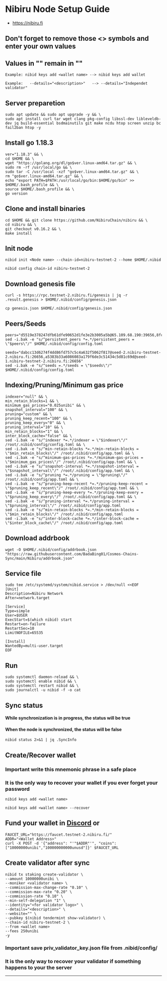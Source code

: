 # Nibiru Node Setup Guide
* https://nibiru.fi

## Don't forget to remove those <> symbols and enter your own values
## Values in "" remain in ""
```
Example: nibid keys add <wallet name> --> nibid keys add wallet

Example:   --details="<description>"   --> --details="Independet validator"
```

## Server preparetion
```
sudo apt update && sudo apt upgrade -y && \
sudo apt install curl tar wget clang pkg-config libssl-dev libleveldb-dev jq build-essential bsdmainutils git make ncdu htop screen unzip bc fail2ban htop -y
```
## Install go 1.18.3
```
ver="1.18.3" && \
cd $HOME && \
wget "https://golang.org/dl/go$ver.linux-amd64.tar.gz" && \
sudo rm -rf /usr/local/go && \
sudo tar -C /usr/local -xzf "go$ver.linux-amd64.tar.gz" && \
rm "go$ver.linux-amd64.tar.gz" && \
echo "export PATH=$PATH:/usr/local/go/bin:$HOME/go/bin" >> $HOME/.bash_profile && \
source $HOME/.bash_profile && \
go version
```
## Clone and install binaries
```
cd $HOME && git clone https://github.com/NibiruChain/nibiru && \
cd nibiru && \
git checkout v0.16.2 && \
make install
```
## Init node
```
nibid init <Node name> --chain-id=nibiru-testnet-2 --home $HOME/.nibid

nibid config chain-id nibiru-testnet-2
```
## Download genesis file
```
curl -s https://rpc.testnet-2.nibiru.fi/genesis | jq -r .result.genesis > $HOME/.nibid/config/genesis.json

cp genesis.json $HOME/.nibid/config/genesis.json
```
## Peers/Seeds
```
peers="d5519e378247dfb61dfe90652d1fe3e2b3005a5b@65.109.68.190:39656,8fc35f8c603f2d7752ad3af0a93b12beffc556bb@144.76.30.36:15652,2ec6cb2a83c178fb490a992a3bd6a5c142c3fc61@135.181.20.30:26656,c65d746f84ef55510accfd49e6df224eb942e1f5@35.229.57.190:26656"
sed -i.bak -e "s/^persistent_peers *=.*/persistent_peers = \"$peers\"/" $HOME/.nibid/config/config.toml

seeds="dabcc13d6274f4dd86fd757c5c4a632f5062f817@seed-2.nibiru-testnet-2.nibiru.fi:26656,a5383b33a6086083a179f6de3c51434c5d81c69d@seed-1.nibiru-testnet-2.nibiru.fi:26656"
sed -i.bak -e "s/^seeds =.*/seeds = \"$seeds\"/" $HOME/.nibid/config/config.toml
```
## Indexing/Pruning/Minimum gas price
```
indexer="null" && \
min_retain_blocks=1 && \
minimum_gas_prices="0.025unibi" && \
snapshot_interval="100" && \
pruning="custom" && \
pruning_keep_recent="100" && \
pruning_keep_every="0" && \
pruning_interval="10" && \
min_retain_blocks="1" && \
inter_block_cache="false" && \
sed -i.bak -e "s/^indexer *=.*/indexer = \"$indexer\"/" /root/.nibid/config/config.toml && \
sed -i.bak -e "s/^min-retain-blocks *=.*/min-retain-blocks = \"$min_retain_blocks\"/" /root/.nibid/config/app.toml && \
sed -i.bak -e "s/^minimum-gas-prices *=.*/minimum-gas-prices = \"$minimum_gas_prices\"/" /root/.nibid/config/app.toml && \
sed -i.bak -e "s/^snapshot-interval *=.*/snapshot-interval = \"$snapshot_interval\"/" /root/.nibid/config/app.toml && \
sed -i.bak -e "s/^pruning *=.*/pruning = \"$pruning\"/" /root/.nibid/config/app.toml && \
sed -i.bak -e "s/^pruning-keep-recent *=.*/pruning-keep-recent = \"$pruning_keep_recent\"/" /root/.nibid/config/app.toml && \
sed -i.bak -e "s/^pruning-keep-every *=.*/pruning-keep-every = \"$pruning_keep_every\"/" /root/.nibid/config/app.toml && \
sed -i.bak -e "s/^pruning-interval *=.*/pruning-interval = \"$pruning_interval\"/" /root/.nibid/config/app.toml
sed -i.bak -e "s/^min-retain-blocks *=.*/min-retain-blocks = \"$min_retain_blocks\"/" /root/.nibid/config/app.toml
sed -i.bak -e "s/^inter-block-cache *=.*/inter-block-cache = \"$inter_block_cache\"/" /root/.nibid/config/app.toml
```
## Download addrbook
```
wget -O $HOME/.nibid/config/addrbook.json "https://raw.githubusercontent.com/BadaBing01/Cosmos-Chains-Sync/main/Nibiru/addrbook.json"
```
## Service file
```
sudo tee /etc/systemd/system/nibid.service > /dev/null <<EOF
[Unit]
Description=Nibiru Network
After=network.target

[Service]
Type=simple
User=$USER
ExecStart=$(which nibid) start
Restart=on-failure
RestartSec=10
LimitNOFILE=65535

[Install]
WantedBy=multi-user.target
EOF
```
## Run
```
sudo systemctl daemon-reload && \
sudo systemctl enable nibid && \
sudo systemctl restart nibid && \
sudo journalctl -u nibid -f -o cat
```
## Sync status
#### While synchronization is in progress, the status will be true
#### When the node is synchronized, the status will be false
```
nibid status 2>&1 | jq .SyncInfo
```
## Create/Recover wallet
### Important write this mnemonic phrase in a safe place
### It is the only way to recover your wallet if you ever forget your password
```
nibid keys add <wallet name>

nibid keys add <wallet name> --recover
```
## Fund your wallet in [Discord](https://discord.gg/m8q6JJUvUC) or

```
FAUCET_URL="https://faucet.testnet-2.nibiru.fi/"
ADDR="<Wallet Address>" 
curl -X POST -d '{"address": "'"$ADDR"'", "coins": ["10000000unibi","100000000000unusd"]}' $FAUCET_URL
```

## Create validator after sync
```
nibid tx staking create-validator \
--amount 10000000unibi \
--moniker <validator name> \
--commission-max-change-rate "0.10" \
--commission-max-rate "0.20" \
--commission-rate "0.10" \
--min-self-delegation "1" \
--identity="<for validator logo>" \
--details="<description>" \
--website="" \
--pubkey $(nibid tendermint show-validator) \
--chain-id nibiru-testnet-2 \
--from <wallet name>
--fees 250unibi
-y
```
### Important save priv_validator_key.json file from .nibid/config/
### It is the only way to recover your validator if something happens to your the server
___
